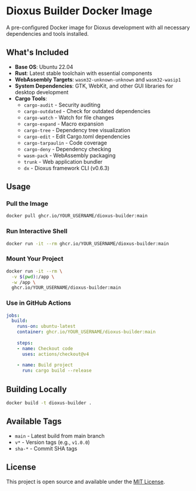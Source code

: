 # Dioxus Builder Docker Image

A pre-configured Docker image for Dioxus development with all necessary dependencies and tools installed.

## What's Included

- **Base OS**: Ubuntu 22.04
- **Rust**: Latest stable toolchain with essential components
- **WebAssembly Targets**: `wasm32-unknown-unknown` and `wasm32-wasip1`
- **System Dependencies**: GTK, WebKit, and other GUI libraries for desktop development
- **Cargo Tools**:
  - `cargo-audit` - Security auditing
  - `cargo-outdated` - Check for outdated dependencies
  - `cargo-watch` - Watch for file changes
  - `cargo-expand` - Macro expansion
  - `cargo-tree` - Dependency tree visualization
  - `cargo-edit` - Edit Cargo.toml dependencies
  - `cargo-tarpaulin` - Code coverage
  - `cargo-deny` - Dependency checking
  - `wasm-pack` - WebAssembly packaging
  - `trunk` - Web application bundler
  - `dx` - Dioxus framework CLI (v0.6.3)

## Usage

### Pull the Image

```bash
docker pull ghcr.io/YOUR_USERNAME/dioxus-builder:main
```

### Run Interactive Shell

```bash
docker run -it --rm ghcr.io/YOUR_USERNAME/dioxus-builder:main
```

### Mount Your Project

```bash
docker run -it --rm \
  -v $(pwd):/app \
  -w /app \
  ghcr.io/YOUR_USERNAME/dioxus-builder:main
```

### Use in GitHub Actions

```yaml
jobs:
  build:
    runs-on: ubuntu-latest
    container: ghcr.io/YOUR_USERNAME/dioxus-builder:main
    
    steps:
    - name: Checkout code
      uses: actions/checkout@v4
      
    - name: Build project
      run: cargo build --release
```

## Building Locally

```bash
docker build -t dioxus-builder .
```

## Available Tags

- `main` - Latest build from main branch
- `v*` - Version tags (e.g., `v1.0.0`)
- `sha-*` - Commit SHA tags

## License

This project is open source and available under the [MIT License](LICENSE). 